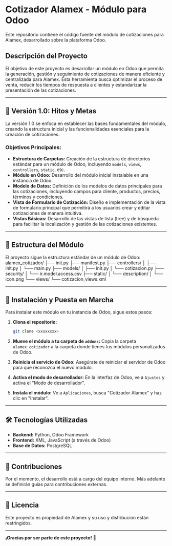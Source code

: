 # Cotizador Alamex - Módulo para Odoo

Este repositorio contiene el código fuente del módulo de cotizaciones para Alamex, desarrollado sobre la plataforma Odoo.

## Descripción del Proyecto

El objetivo de este proyecto es desarrollar un módulo en Odoo que permita la generación, gestión y seguimiento de cotizaciones de manera eficiente y centralizada para Alamex. Esta herramienta busca optimizar el proceso de venta, reducir los tiempos de respuesta a clientes y estandarizar la presentación de las cotizaciones.

---

## 🏁 Versión 1.0: Hitos y Metas

La versión 1.0 se enfoca en establecer las bases fundamentales del módulo, creando la estructura inicial y las funcionalidades esenciales para la creación de cotizaciones.

### Objetivos Principales:

* **Estructura de Carpetas:** Creación de la estructura de directorios estándar para un módulo de Odoo, incluyendo `models`, `views`, `controllers`, `static`, etc.
* **Módulo en Odoo:** Desarrollo del módulo inicial instalable en una instancia de Odoo.
* **Modelo de Datos:** Definición de los modelos de datos principales para las cotizaciones, incluyendo campos para cliente, productos, precios, términos y condiciones.
* **Vista de Formulario de Cotización:** Diseño e implementación de la vista de formulario principal que permitirá a los usuarios crear y editar cotizaciones de manera intuitiva.
* **Vistas Básicas:** Desarrollo de las vistas de lista (tree) y de búsqueda para facilitar la localización y gestión de las cotizaciones existentes.

---

## 📂 Estructura del Módulo

El proyecto sigue la estructura estándar de un módulo de Odoo:
alamex_cotizador/
├── init.py
├── manifest.py
├── controllers/
│   ├── init.py
│   └── main.py
├── models/
│   ├── init.py
│   └── cotizacion.py
├── security/
│   └── ir.model.access.csv
├── static/
│   └── description/
│       └── icon.png
└── views/
└── cotizacion_views.xml

---

## 🚀 Instalación y Puesta en Marcha

Para instalar este módulo en tu instancia de Odoo, sigue estos pasos:

1.  **Clona el repositorio:**
    ```bash
    git clone <xxxxxxxx>
    ```
2.  **Mueve el módulo a tu carpeta de `addons`:**
    Copia la carpeta `alamex_cotizador` a la carpeta donde tienes tus módulos personalizados de Odoo.

3.  **Reinicia el servicio de Odoo:**
    Asegúrate de reiniciar el servidor de Odoo para que reconozca el nuevo módulo.

4.  **Activa el modo de desarrollador:**
    En la interfaz de Odoo, ve a `Ajustes` y activa el "Modo de desarrollador".

5.  **Instala el módulo:**
    Ve a `Aplicaciones`, busca "Cotizador Alamex" y haz clic en "Instalar".

---

## 🛠️ Tecnologías Utilizadas

* **Backend:** Python, Odoo Framework
* **Frontend:** XML, JavaScript (a través de Odoo)
* **Base de Datos:** PostgreSQL

---

## 🤝 Contribuciones

Por el momento, el desarrollo está a cargo del equipo interno. Más adelante se definirán guías para contribuciones externas.

---

## 📝 Licencia

Este proyecto es propiedad de Alamex y su uso y distribución están restringidos.

---

**¡Gracias por ser parte de este proyecto!** 🎉
